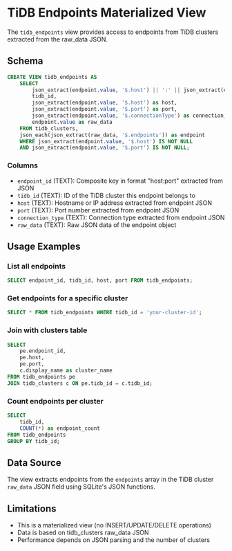 # TiDB Endpoints Materialized View

The `tidb_endpoints` view provides access to endpoints from TiDB clusters extracted from the raw_data JSON.

## Schema

```sql
CREATE VIEW tidb_endpoints AS
    SELECT 
        json_extract(endpoint.value, '$.host') || ':' || json_extract(endpoint.value, '$.port') as endpoint_id,
        tidb_id,
        json_extract(endpoint.value, '$.host') as host,
        json_extract(endpoint.value, '$.port') as port,
        json_extract(endpoint.value, '$.connectionType') as connection_type,
        endpoint.value as raw_data
    FROM tidb_clusters,
    json_each(json_extract(raw_data, '$.endpoints')) as endpoint
    WHERE json_extract(endpoint.value, '$.host') IS NOT NULL
    AND json_extract(endpoint.value, '$.port') IS NOT NULL;
```

### Columns

- `endpoint_id` (TEXT): Composite key in format "host:port" extracted from JSON
- `tidb_id` (TEXT): ID of the TiDB cluster this endpoint belongs to
- `host` (TEXT): Hostname or IP address extracted from endpoint JSON
- `port` (TEXT): Port number extracted from endpoint JSON
- `connection_type` (TEXT): Connection type extracted from endpoint JSON
- `raw_data` (TEXT): Raw JSON data of the endpoint object

## Usage Examples

### List all endpoints
```sql
SELECT endpoint_id, tidb_id, host, port FROM tidb_endpoints;
```

### Get endpoints for a specific cluster
```sql
SELECT * FROM tidb_endpoints WHERE tidb_id = 'your-cluster-id';
```

### Join with clusters table
```sql
SELECT 
    pe.endpoint_id,
    pe.host,
    pe.port,
    c.display_name as cluster_name
FROM tidb_endpoints pe
JOIN tidb_clusters c ON pe.tidb_id = c.tidb_id;
```

### Count endpoints per cluster
```sql
SELECT 
    tidb_id,
    COUNT(*) as endpoint_count
FROM tidb_endpoints
GROUP BY tidb_id;
```

## Data Source

The view extracts endpoints from the `endpoints` array in the TiDB cluster `raw_data` JSON field using SQLite's JSON functions.

## Limitations

- This is a materialized view (no INSERT/UPDATE/DELETE operations)
- Data is based on tidb_clusters raw_data JSON
- Performance depends on JSON parsing and the number of clusters
